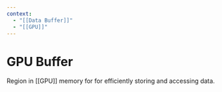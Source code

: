 ```yaml
---
context:
  - "[[Data Buffer]]"
  - "[[GPU]]"
---
```


# GPU Buffer

Region in [[GPU]] memory for for efficiently storing and accessing data.
